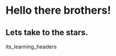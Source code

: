 # Hello there brothers!
## Lets take to the stars.






































its_learning_headers
